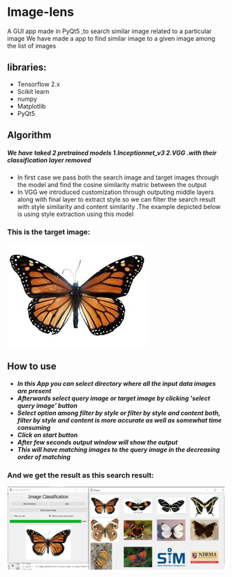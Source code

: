# Image-lens
A GUI app made in PyQt5 ,to search similar image related to a particular image
We have made a app to find similar image to a given image among the list of images 

<h2>libraries:</h2>
<ul>
  <li>Tensorflow 2.x</li>
  <li>Scikit learn</li>
  <li>numpy</li>
  <li>Matplotlib</li>
  <li>PyQt5</li>
  
</ul>

<h2>Algorithm</h2>
<h5>We have taked 2 pretrained models 1.Inceptionnet_v3 2.VGG .with their classification layer removed</h5>
<ul><li>In first case we pass both the search image and target images through the model and find the cosine similarity matric between the output</li>
<li>In VGG we introduced  customization through outputing middle layers along with final layer to extract style.so we can filter the search result with style similarity and content similarity .The example depicted below is using style extraction using this model
</li></ul>

<h3>This is the target image:</h3>
<img src="images/001_0007.jpg">


<h2>How to use</h2>
<h5>
  <ul>
  <li>In this App you can select directory where all the input data images are present</li>
    <li>Afterwards select query image or target image by clicking 'select query image' button</li>
    <li>Select option among filter by style or filter by style and content both, filter by style and content is more accurate as well as somewhat time consuming</li>
    <li>Click on start button</li>
    <li>After few seconds output window will show the output</li>
    <li>This will have matching images to the query image in the decreasing order of matching</li>
  </ul>
  <h5>

<h3>And we get the result as this search result:</h3>
 <img src="Capture.PNG">
